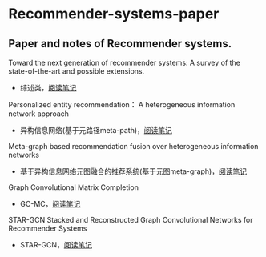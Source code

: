 # Recommender-systems-paper
Paper and notes of Recommender systems. 
-------

Toward the next generation of recommender systems: A survey of the state-of-the-art and possible extensions.

* 综述类，[阅读笔记](https://zhuanlan.zhihu.com/p/65043540)

Personalized entity recommendation： A heterogeneous information network approach

* 异构信息网络(基于元路径meta-path)，[阅读笔记](https://zhuanlan.zhihu.com/p/66240650)

Meta-graph based recommendation fusion over heterogeneous information networks

* 基于异构信息网络元图融合的推荐系统(基于元图meta-graph)，[阅读笔记](https://zhuanlan.zhihu.com/p/70322029)

Graph Convolutional Matrix Completion

* GC-MC，[阅读笔记](https://zhuanlan.zhihu.com/p/86817553)

STAR-GCN Stacked and Reconstructed Graph Convolutional Networks for Recommender Systems

* STAR-GCN，[阅读笔记](https://zhuanlan.zhihu.com/p/88606569)
